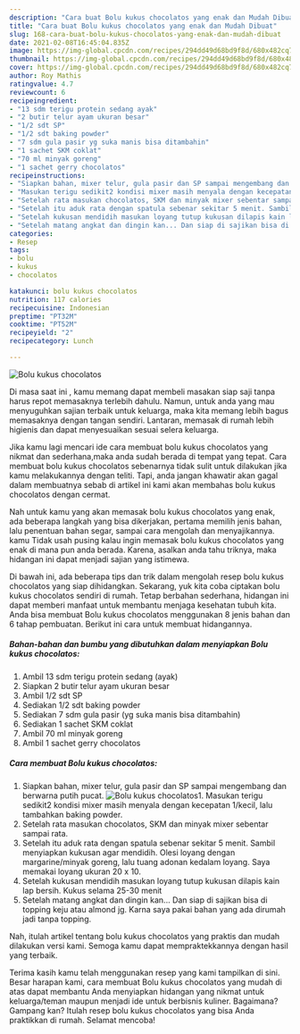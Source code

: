 ```yaml
---
description: "Cara buat Bolu kukus chocolatos yang enak dan Mudah Dibuat"
title: "Cara buat Bolu kukus chocolatos yang enak dan Mudah Dibuat"
slug: 168-cara-buat-bolu-kukus-chocolatos-yang-enak-dan-mudah-dibuat
date: 2021-02-08T16:45:04.835Z
image: https://img-global.cpcdn.com/recipes/294dd49d68bd9f8d/680x482cq70/bolu-kukus-chocolatos-foto-resep-utama.jpg
thumbnail: https://img-global.cpcdn.com/recipes/294dd49d68bd9f8d/680x482cq70/bolu-kukus-chocolatos-foto-resep-utama.jpg
cover: https://img-global.cpcdn.com/recipes/294dd49d68bd9f8d/680x482cq70/bolu-kukus-chocolatos-foto-resep-utama.jpg
author: Roy Mathis
ratingvalue: 4.7
reviewcount: 6
recipeingredient:
- "13 sdm terigu protein sedang ayak"
- "2 butir telur ayam ukuran besar"
- "1/2 sdt SP"
- "1/2 sdt baking powder"
- "7 sdm gula pasir yg suka manis bisa ditambahin"
- "1 sachet SKM coklat"
- "70 ml minyak goreng"
- "1 sachet gerry chocolatos"
recipeinstructions:
- "Siapkan bahan, mixer telur, gula pasir dan SP sampai mengembang dan berwarna putih pucat."
- "Masukan terigu sedikit2 kondisi mixer masih menyala dengan kecepatan 1/kecil, lalu tambahkan baking powder."
- "Setelah rata masukan chocolatos, SKM dan minyak mixer sebentar sampai rata."
- "Setelah itu aduk rata dengan spatula sebenar sekitar 5 menit. Sambil menyiapkan kukusan agar mendidih. Olesi loyang dengan margarine/minyak goreng, lalu tuang adonan kedalam loyang. Saya memakai loyang ukuran 20 x 10."
- "Setelah kukusan mendidih masukan loyang tutup kukusan dilapis kain lap bersih. Kukus selama 25-30 menit"
- "Setelah matang angkat dan dingin kan... Dan siap di sajikan bisa di topping keju atau almond jg. Karna saya pakai bahan yang ada dirumah jadi tanpa topping."
categories:
- Resep
tags:
- bolu
- kukus
- chocolatos

katakunci: bolu kukus chocolatos 
nutrition: 117 calories
recipecuisine: Indonesian
preptime: "PT32M"
cooktime: "PT52M"
recipeyield: "2"
recipecategory: Lunch

---
```



![Bolu kukus chocolatos](https://img-global.cpcdn.com/recipes/294dd49d68bd9f8d/680x482cq70/bolu-kukus-chocolatos-foto-resep-utama.jpg)

Di masa  saat ini , kamu memang dapat membeli masakan siap saji tanpa harus repot memasaknya terlebih dahulu. Namun, untuk anda yang mau menyuguhkan sajian terbaik untuk keluarga, maka kita memang lebih bagus memasaknya dengan tangan sendiri. Lantaran, memasak di rumah lebih higienis dan dapat menyesuaikan sesuai selera keluarga.

Jika kamu lagi mencari ide cara membuat bolu kukus chocolatos yang nikmat dan sederhana,maka anda sudah berada di tempat yang tepat. Cara membuat bolu kukus chocolatos  sebenarnya tidak sulit untuk dilakukan jika kamu melakukannya dengan teliti. Tapi, anda jangan khawatir akan gagal dalam membuatnya 
sebab di artikel ini kami akan membahas bolu kukus chocolatos dengan cermat.  



Nah untuk kamu yang akan memasak bolu kukus chocolatos yang enak, ada beberapa langkah yang bisa dikerjakan, pertama memilih jenis bahan, lalu penentuan bahan segar, sampai cara mengolah dan menyajikannya. kamu Tidak usah pusing kalau ingin memasak bolu kukus chocolatos yang enak di mana pun anda berada. Karena, asalkan anda  tahu triknya, maka hidangan ini dapat menjadi sajian yang istimewa.

Di bawah ini, ada beberapa tips dan trik dalam mengolah resep bolu kukus chocolatos yang siap dihidangkan. Sekarang, yuk kita coba ciptakan bolu kukus chocolatos sendiri di rumah. Tetap berbahan sederhana, hidangan ini dapat memberi manfaat untuk membantu menjaga kesehatan tubuh kita. Anda bisa membuat Bolu kukus chocolatos menggunakan 8 jenis bahan dan 6 tahap pembuatan. Berikut ini cara untuk membuat hidangannya.

<!--inarticleads1-->

##### Bahan-bahan dan bumbu yang dibutuhkan dalam menyiapkan Bolu kukus chocolatos:

1. Ambil 13 sdm terigu protein sedang (ayak)
1. Siapkan 2 butir telur ayam ukuran besar
1. Ambil 1/2 sdt SP
1. Sediakan 1/2 sdt baking powder
1. Sediakan 7 sdm gula pasir (yg suka manis bisa ditambahin)
1. Sediakan 1 sachet SKM coklat
1. Ambil 70 ml minyak goreng
1. Ambil 1 sachet gerry chocolatos




<!--inarticleads2-->

##### Cara membuat Bolu kukus chocolatos:

1. Siapkan bahan, mixer telur, gula pasir dan SP sampai mengembang dan berwarna putih pucat.
<img src="https://img-global.cpcdn.com/steps/ff963622402d62e5/160x128cq70/bolu-kukus-chocolatos-langkah-memasak-1-foto.jpg" alt="Bolu kukus chocolatos">1. Masukan terigu sedikit2 kondisi mixer masih menyala dengan kecepatan 1/kecil, lalu tambahkan baking powder.
1. Setelah rata masukan chocolatos, SKM dan minyak mixer sebentar sampai rata.
1. Setelah itu aduk rata dengan spatula sebenar sekitar 5 menit. Sambil menyiapkan kukusan agar mendidih. Olesi loyang dengan margarine/minyak goreng, lalu tuang adonan kedalam loyang. Saya memakai loyang ukuran 20 x 10.
1. Setelah kukusan mendidih masukan loyang tutup kukusan dilapis kain lap bersih. Kukus selama 25-30 menit
1. Setelah matang angkat dan dingin kan... Dan siap di sajikan bisa di topping keju atau almond jg. Karna saya pakai bahan yang ada dirumah jadi tanpa topping.




Nah, itulah artikel tentang  bolu kukus chocolatos  yang praktis dan mudah dilakukan versi kami. Semoga kamu dapat mempraktekkannya dengan hasil yang terbaik. 

Terima kasih kamu telah menggunakan resep yang kami tampilkan di sini. Besar harapan kami, cara membuat  Bolu kukus chocolatos yang mudah di atas dapat membantu Anda menyiapkan hidangan yang nikmat untuk keluarga/teman maupun menjadi ide untuk berbisnis kuliner. Bagaimana? Gampang kan? Itulah resep bolu kukus chocolatos yang bisa Anda praktikkan di rumah. Selamat mencoba!

